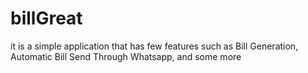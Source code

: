 # billGreat
it is a simple application that has few features such as Bill Generation, Automatic Bill Send Through Whatsapp, and some more
